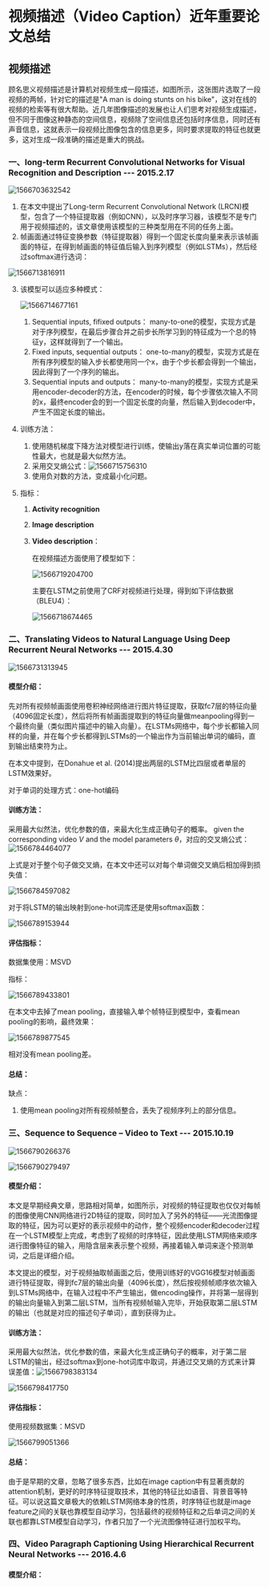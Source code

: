 # 视频描述（Video Caption）近年重要论文总结

## 视频描述

顾名思义视频描述是计算机对视频生成一段描述，如图所示，这张图片选取了一段视频的两帧，针对它的描述是"A man is doing stunts on his bike"，这对在线的视频的检索等有很大帮助。近几年图像描述的发展也让人们思考对视频生成描述，但不同于图像这种静态的空间信息，视频除了空间信息还包括时序信息，同时还有声音信息，这就表示一段视频比图像包含的信息更多，同时要求提取的特征也就更多，这对生成一段准确的描述是重大的挑战。

### 一、long-term Recurrent Convolutional Networks for Visual Recognition and Description --- 2015.2.17

![1566703632542](E:\notebook\DeepLearning\VideoCaption.assets\1566703632542.png)

1. 在本文中提出了Long-term Recurrent Convolutional Network (LRCN)模型，包含了一个特征提取器（例如CNN），以及时序学习器，该模型不是专门用于视频描述的，该文章使用该模型的三种类型用在不同的任务上面。
2. 帧画面通过特征变换参数（特征提取器）得到一个固定长度向量来表示该帧画面的特征，在得到帧画面的特征值后输入到序列模型（例如LSTMs），然后经过softmax进行选词：

![1566713816911](E:\notebook\DeepLearning\VideoCaption.assets\1566713816911.png)

3. 该模型可以适应多种模式：

   ![1566714677161](E:\notebook\DeepLearning\VideoCaption.assets\1566714677161.png)

   1. Sequential inputs, fifixed outputs： many-to-one的模型，实现方式是对于序列模型，在最后步骤合并之前步长所学习到的特征成为一个总的特征y，这样就得到了一个输出。
   2. Fixed inputs, sequential outputs： one-to-many的模型，实现方式是在所有序列模型的输入步长都使用同一个x，由于个步长都会得到一个输出，因此得到了一个序列的输出。
   3. Sequential inputs and outputs： many-to-many的模型，实现方式是采用encoder-decoder的方法，在encoder的时候，每个步骤依次输入不同的x，最终encoder会的到一个固定长度的向量，然后输入到decoder中，产生不固定长度的输出。

4. 训练方法：

   1. 使用随机梯度下降方法对模型进行训练，使输出y落在真实单词位置的可能性最大，也就是最大似然方法。
   2. 采用交叉熵公式：![1566715756310](E:\notebook\DeepLearning\VideoCaption.assets\1566715756310.png)
   3. 使用负对数的方法，变成最小化问题。

5. 指标：

   1. **Activity recognition**

   2. **Image description**

   3. **Video description**：

      在视频描述方面使用了模型如下：

      ![1566719204700](E:\notebook\DeepLearning\VideoCaption.assets\1566719204700.png)

      主要在LSTM之前使用了CRF对视频进行处理，得到如下评估数据（BLEU4）：

      ![1566718674465](E:\notebook\DeepLearning\VideoCaption.assets\1566718674465.png)

      

### 二、Translating Videos to Natural Language Using Deep Recurrent Neural Networks --- 2015.4.30

![1566731313945](E:\notebook\DeepLearning\VideoCaption.assets\1566731313945.png)

#### 模型介绍：

先对所有视频帧画面使用卷积神经网络进行图片特征提取，获取fc7层的特征向量（4096固定长度），然后将所有帧画面提取到的特征向量做meanpooling得到一个最终向量（类似图片描述中的输入向量）。在LSTMs网络中，每个步长都输入同样的向量，并在每个步长都得到LSTMs的一个输出作为当前输出单词的编码，直到输出结束符<EOS>为止。

在本文中提到，在Donahue et al. (2014)提出两层的LSTM比四层或者单层的LSTM效果好。

对于单词的处理方式：one-hot编码

#### 训练方法：

采用最大似然法，优化参数的值，来最大化生成正确句子的概率。 given the corresponding video *V* and the model parameters *θ*，对应的交叉熵公式：![1566784464077](E:\notebook\DeepLearning\VideoCaption.assets\1566784464077.png)

上式是对于整个句子做交叉熵，在本文中还可以对每个单词做交叉熵后相加得到损失值：

![1566784597082](E:\notebook\DeepLearning\VideoCaption.assets\1566784597082.png)

对于将LSTM的输出映射到one-hot词库还是使用softmax函数：

![1566789153944](E:\notebook\DeepLearning\VideoCaption.assets\1566789153944.png)

#### 评估指标：

数据集使用：MSVD

指标：

![1566789433801](E:\notebook\DeepLearning\VideoCaption.assets\1566789433801.png)

在本文中去掉了mean pooling，直接输入单个帧特征到模型中，查看mean pooling的影响，最终效果：

![1566789877545](E:\notebook\DeepLearning\VideoCaption.assets\1566789877545.png)

相对没有mean pooling差。

#### 总结：

缺点：

1. 使用mean pooling对所有视频帧整合，丢失了视频序列上的部分信息。



### 三、Sequence to Sequence – Video to Text --- 2015.10.19

![1566790266376](E:\notebook\DeepLearning\VideoCaption.assets\1566790266376.png)

![1566790279497](E:\notebook\DeepLearning\VideoCaption.assets\1566790279497.png)

#### 模型介绍：

本文是早期经典文章，思路相对简单，如图所示，对视频的特征提取也仅仅对每帧的图像使用CNN网络进行2D特征的提取，同时加入了另外的特征——光流图像提取的特征，因为可以更好的表示视频中的动作，整个视频encoder和decoder过程在一个LSTM模型上完成，考虑到了视频的时序特征，因此使用LSTM网络来顺序进行图像特征的输入，用隐含层来表示整个视频，再接着输入单词来逐个预测单词，之后是详细介绍。

本文提出的模型，对于视频抽取帧画面之后，使用训练好的VGG16模型对帧画面进行特征提取，得到fc7层的输出向量（4096长度），然后按视频帧顺序依次输入到LSTMs网络中，在输入过程中不产生输出，做encoding操作，并将第一层得到的输出向量输入到第二层LSTM，当所有视频帧输入完毕，开始获取第二层LSTM的输出（也就是对应的描述句子单词），直到获得<eos>为止。

#### 训练方法：

采用最大似然法，优化参数的值，来最大化生成正确句子的概率，对于第二层LSTM的输出，经过softmax到one-hot词库中取词，并通过交叉熵的方式来计算误差值：![1566798383134](E:\notebook\DeepLearning\VideoCaption.assets\1566798383134.png)

![1566798417750](E:\notebook\DeepLearning\VideoCaption.assets\1566798417750.png)

#### 评估指标：

使用视频数据集：MSVD

![1566799051366](E:\notebook\DeepLearning\VideoCaption.assets\1566799051366.png)

#### 总结：

由于是早期的文章，忽略了很多东西，比如在image caption中有显著贡献的attention机制，更好的时序特征提取技术，其他的特征比如语音、背景音等特征。可以说这篇文章极大的依赖LSTM网络本身的性质，时序特征也就是image feature之间的关联也靠模型自动学习，包括最终的视频特征和之后单词之间的关联也都靠LSTM模型自动学习，作者只加了一个光流图像特征进行加权平均。



### 四、**Video Paragraph Captioning Using Hierarchical Recurrent Neural Networks** --- 2016.4.6

#### 模型介绍：



